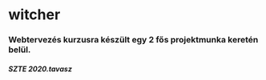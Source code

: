 # witcher

### Webtervezés kurzusra készült egy 2 fős projektmunka keretén belül.
##### SZTE 2020.tavasz
